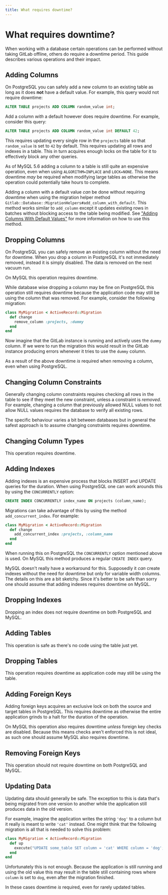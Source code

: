 ```yaml
---
title: What requires downtime?
---
```


# What requires downtime?

When working with a database certain operations can be performed without taking
GitLab offline, others do require a downtime period. This guide describes
various operations and their impact.

## Adding Columns

On PostgreSQL you can safely add a new column to an existing table as long as it
does **not** have a default value. For example, this query would not require
downtime:

```sql
ALTER TABLE projects ADD COLUMN random_value int;
```

Add a column _with_ a default however does require downtime. For example,
consider this query:

```sql
ALTER TABLE projects ADD COLUMN random_value int DEFAULT 42;
```

This requires updating every single row in the `projects` table so that
`random_value` is set to `42` by default. This requires updating all rows and
indexes in a table. This in turn acquires enough locks on the table for it to
effectively block any other queries.

As of MySQL 5.6 adding a column to a table is still quite an expensive
operation, even when using `ALGORITHM=INPLACE` and `LOCK=NONE`. This means
downtime _may_ be required when modifying large tables as otherwise the
operation could potentially take hours to complete.

Adding a column with a default value _can_ be done without requiring downtime
when using the migration helper method
`Gitlab::Database::MigrationHelpers#add_column_with_default`. This method works
similar to `add_column` except it updates existing rows in batches without
blocking access to the table being modified. See ["Adding Columns With Default
Values"](migration_style_guide.html#adding-columns-with-default-values) for more
information on how to use this method.

## Dropping Columns

On PostgreSQL you can safely remove an existing column without the need for
downtime. When you drop a column in PostgreSQL it's not immediately removed,
instead it is simply disabled. The data is removed on the next vacuum run.

On MySQL this operation requires downtime.

While database wise dropping a column may be fine on PostgreSQL this operation
still requires downtime because the application code may still be using the
column that was removed. For example, consider the following migration:

```ruby
class MyMigration < ActiveRecord::Migration
  def change
    remove_column :projects, :dummy
  end
end
```

Now imagine that the GitLab instance is running and actively uses the `dummy`
column. If we were to run the migration this would result in the GitLab instance
producing errors whenever it tries to use the `dummy` column.

As a result of the above downtime _is_ required when removing a column, even
when using PostgreSQL.

## Changing Column Constraints

Generally changing column constraints requires checking all rows in the table to
see if they meet the new constraint, unless a constraint is _removed_. For
example, changing a column that previously allowed NULL values to not allow NULL
values requires the database to verify all existing rows.

The specific behaviour varies a bit between databases but in general the safest
approach is to assume changing constraints requires downtime.

## Changing Column Types

This operation requires downtime.

## Adding Indexes

Adding indexes is an expensive process that blocks INSERT and UPDATE queries for
the duration. When using PostgreSQL one can work arounds this by using the
`CONCURRENTLY` option:

```sql
CREATE INDEX CONCURRENTLY index_name ON projects (column_name);
```

Migrations can take advantage of this by using the method
`add_concurrent_index`. For example:

```ruby
class MyMigration < ActiveRecord::Migration
  def change
    add_concurrent_index :projects, :column_name
  end
end
```

When running this on PostgreSQL the `CONCURRENTLY` option mentioned above is
used. On MySQL this method produces a regular `CREATE INDEX` query.

MySQL doesn't really have a workaround for this. Supposedly it _can_ create
indexes without the need for downtime but only for variable width columns. The
details on this are a bit sketchy. Since it's better to be safe than sorry one
should assume that adding indexes requires downtime on MySQL.

## Dropping Indexes

Dropping an index does not require downtime on both PostgreSQL and MySQL.

## Adding Tables

This operation is safe as there's no code using the table just yet.

## Dropping Tables

This operation requires downtime as application code may still be using the
table.

## Adding Foreign Keys

Adding foreign keys acquires an exclusive lock on both the source and target
tables in PostgreSQL. This requires downtime as otherwise the entire application
grinds to a halt for the duration of the operation.

On MySQL this operation also requires downtime _unless_ foreign key checks are
disabled. Because this means checks aren't enforced this is not ideal, as such
one should assume MySQL also requires downtime.

## Removing Foreign Keys

This operation should not require downtime on both PostgreSQL and MySQL.

## Updating Data

Updating data should generally be safe. The exception to this is data that's
being migrated from one version to another while the application still produces
data in the old version.

For example, imagine the application writes the string `'dog'` to a column but
it really is meant to write `'cat'` instead. One might think that the following
migration is all that is needed to solve this problem:

```ruby
class MyMigration < ActiveRecord::Migration
  def up
    execute("UPDATE some_table SET column = 'cat' WHERE column = 'dog';")
  end
end
```

Unfortunately this is not enough. Because the application is still running and
using the old value this may result in the table still containing rows where
`column` is set to `dog`, even after the migration finished.

In these cases downtime _is_ required, even for rarely updated tables.
